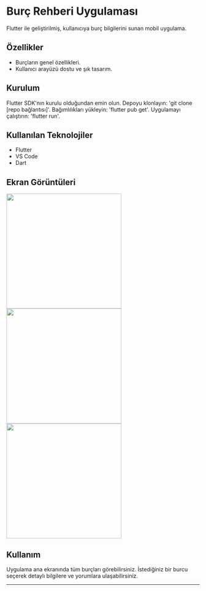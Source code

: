 # Burç Rehberi Uygulaması

Flutter ile geliştirilmiş, kullanıcıya burç bilgilerini sunan mobil uygulama.

## Özellikler
- Burçların genel özellikleri.
- Kullanıcı arayüzü dostu ve şık tasarım.

## Kurulum

Flutter SDK'nın kurulu olduğundan emin olun.
Depoyu klonlayın: 'git clone [repo bağlantısı]'.
Bağımlılıkları yükleyin: 'flutter pub get'.
Uygulamayı çalıştırın: 'flutter run'.

## Kullanılan Teknolojiler

- Flutter
- VS Code
- Dart

## Ekran Görüntüleri
<img src="https://github.com/aybukeoguz/zodiac-sign-app-flutter/assets/80958621/45b317f3-f7e8-444d-ade7-65325e2639c0" width="300">
<img src="https://github.com/aybukeoguz/zodiac-sign-app-flutter/assets/80958621/ae7a0561-de94-4700-af11-4dab932b1be8" width="300">
<img src="https://github.com/aybukeoguz/zodiac-sign-app-flutter/assets/80958621/88948bcf-bdcc-440e-9820-ff98c8e5438a" width="300">


## Kullanım

Uygulama ana ekranında tüm burçları görebilirsiniz. İstediğiniz bir burcu seçerek detaylı bilgilere ve yorumlara ulaşabilirsiniz.

---
